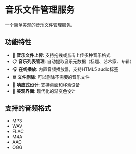 # 音乐文件管理服务

一个简单美观的音乐文件管理服务。

## 功能特性

- 🎵 **音乐文件上传**: 支持拖拽或点击上传多种音乐格式
- 📋 **音乐列表管理**: 自动提取音乐元数据（标题、艺术家、专辑）
- 🎧 **在线播放**: 内置音频播放器，支持HTML5 audio标签
- 🗑️ **文件删除**: 可以删除不需要的音乐文件
- 📱 **响应式设计**: 支持桌面和移动设备
- 🎨 **美观界面**: 现代化的渐变色设计

## 支持的音频格式

- MP3
- WAV
- FLAC
- M4A
- AAC
- OGG
